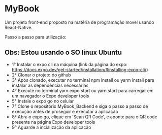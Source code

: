 # MyBook
Um projeto front-end proposto na matéria de programação movel usando React-Native.

Passo a passo para utilização:

Obs: Estou usando o SO linux Ubuntu
---

- 1° Instalar o expo cli na máquina (link da página do expo: <https://docs.expo.dev/get-started/installation/#installing-expo-cli/>)
- 2° Clonar o projeto do github
- 3° Após clonado, executar no terminal npm install ou yarm install para instalar as dependências necessárias
- 4° Execute no terminal yarn expo start ou yarn start para carregar em um navegador o Expo developer tools
- 5° Instale o expo go no celular
- 7° Clone o repositório MyBook_Backend e siga o passo a passo de execução antes de proseguir e executar a aplicação
- 8° Abra o expo go, clique em 'Scan QR Code', e aponte para o QR code presente na página Expo developer tools
- 9° Aguarde a incialização da aplicação
